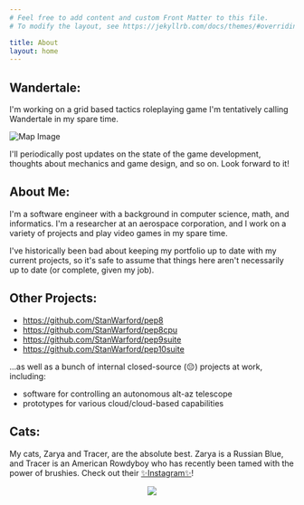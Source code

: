 ```yaml
---
# Feel free to add content and custom Front Matter to this file.
# To modify the layout, see https://jekyllrb.com/docs/themes/#overriding-theme-defaults

title: About
layout: home
---
```


## Wandertale:

I'm working on a grid based tactics roleplaying game I'm tentatively calling Wandertale in my spare time.

![Map Image](../content/wandertale/Aseprite_2020-11-10_00-04-30.png)

I'll periodically post updates on the state of the game development, thoughts about mechanics and game design, and so on. Look forward to it!

## About Me:

I'm a software engineer with a background in computer science, math, and informatics. I'm a researcher at an aerospace corporation, and I work on a variety of projects and play video games in my spare time.

I've historically been bad about keeping my portfolio up to date with my current projects, so it's safe to assume that things here aren't necessarily up to date (or complete, given my job).

## Other Projects:

* <https://github.com/StanWarford/pep8>
* <https://github.com/StanWarford/pep8cpu>
* <https://github.com/StanWarford/pep9suite>
* <https://github.com/StanWarford/pep10suite>

...as well as a bunch of internal closed-source (😔) projects at work, including:
* software for controlling an autonomous alt-az telescope
* prototypes for various cloud/cloud-based capabilities

## Cats:

My cats, Zarya and Tracer, are the absolute best. Zarya is a Russian Blue, and Tracer is an American Rowdyboy who has recently been tamed with the power of brushies. Check out their [✨Instagram✨](https://www.instagram.com/zarya.dimpfl/)!

<p align="center">
   <img src="../content/cats/zarya.jpg" />
</p>
